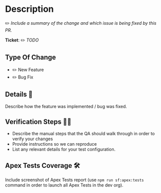 # Description

✏️ _Include a summary of the change and which issue is being fixed by this PR._

**Ticket**: ✏️ _TODO_

## Type Of Change

- ✏️ New Feature
- ✏️ Bug Fix

## Details 🔎

Describe how the feature was implemented / bug was fixed.

## Verification Steps 🕵️‍♂️

- Describe the manual steps that the QA should walk through in order to verify your changes
- Provide instructions so we can reproduce
- List any relevant details for your test configuration.

## Apex Tests Coverage 🛠

Include screenshot of Apex Tests report (use `npm run sf:apex:tests` command in order to launch all Apex Tests in the
dev org).
